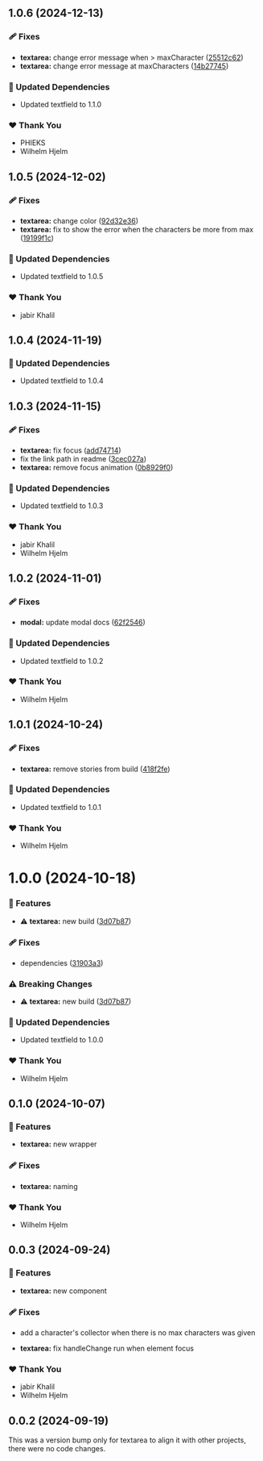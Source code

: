 ## 1.0.6 (2024-12-13)

### 🩹 Fixes

- **textarea:** change error message when > maxCharacter ([25512c62](https://github.com/migrationsverket/midas/commit/25512c62))
- **textarea:** change error message at maxCharacters ([14b27745](https://github.com/migrationsverket/midas/commit/14b27745))

### 🧱 Updated Dependencies

- Updated textfield to 1.1.0

### ❤️  Thank You

- PHIEKS
- Wilhelm Hjelm

## 1.0.5 (2024-12-02)

### 🩹 Fixes

- **textarea:** change color ([92d32e36](https://github.com/migrationsverket/midas/commit/92d32e36))
- **textarea:** fix to show the error when the characters be more from max ([19199f1c](https://github.com/migrationsverket/midas/commit/19199f1c))

### 🧱 Updated Dependencies

- Updated textfield to 1.0.5

### ❤️  Thank You

- jabir Khalil

## 1.0.4 (2024-11-19)

### 🧱 Updated Dependencies

- Updated textfield to 1.0.4

## 1.0.3 (2024-11-15)

### 🩹 Fixes

- **textarea:** fix focus ([add74714](https://github.com/migrationsverket/midas/commit/add74714))
- fix the link path in readme ([3cec027a](https://github.com/migrationsverket/midas/commit/3cec027a))
- **textarea:** remove focus animation ([0b8929f0](https://github.com/migrationsverket/midas/commit/0b8929f0))

### 🧱 Updated Dependencies

- Updated textfield to 1.0.3

### ❤️  Thank You

- jabir Khalil
- Wilhelm Hjelm

## 1.0.2 (2024-11-01)

### 🩹 Fixes

- **modal:** update modal docs ([62f2546](https://github.com/migrationsverket/midas/commit/62f2546))

### 🧱 Updated Dependencies

- Updated textfield to 1.0.2

### ❤️  Thank You

- Wilhelm Hjelm

## 1.0.1 (2024-10-24)

### 🩹 Fixes

- **textarea:** remove stories from build ([418f2fe](https://github.com/migrationsverket/midas/commit/418f2fe))

### 🧱 Updated Dependencies

- Updated textfield to 1.0.1

### ❤️  Thank You

- Wilhelm Hjelm

# 1.0.0 (2024-10-18)

### 🚀 Features

- ⚠️  **textarea:** new build ([3d07b87](https://github.com/migrationsverket/midas/commit/3d07b87))

### 🩹 Fixes

- dependencies ([31903a3](https://github.com/migrationsverket/midas/commit/31903a3))

### ⚠️  Breaking Changes

- ⚠️  **textarea:** new build ([3d07b87](https://github.com/migrationsverket/midas/commit/3d07b87))

### 🧱 Updated Dependencies

- Updated textfield to 1.0.0

### ❤️  Thank You

- Wilhelm Hjelm

## 0.1.0 (2024-10-07)


### 🚀 Features

- **textarea:** new wrapper


### 🩹 Fixes

- **textarea:** naming


### ❤️  Thank You

- Wilhelm Hjelm

## 0.0.3 (2024-09-24)


### 🚀 Features

- **textarea:** new component


### 🩹 Fixes

- add a character's collector when there is no max characters was given

- **textarea:** fix handleChange run when element focus


### ❤️  Thank You

- jabir Khalil
- Wilhelm Hjelm

## 0.0.2 (2024-09-19)

This was a version bump only for textarea to align it with other projects, there were no code changes.